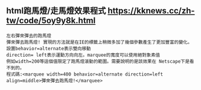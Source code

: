 ##  html跑馬燈/走馬燈效果程式 <https://kknews.cc/zh-tw/code/5oy9y8k.html>
```
左右彈來彈去的跑馬燈
彈來彈去跑馬燈! 實現的方法就是在IE的標籤上稍微多加了幾個參數產生了更加豐富的變化。設置behavior=alternate表示雙向移動
direction= left表示運動方向向左。marquee的寬度可以使用絕對象素值
例如width=200等這個值限定了跑馬燈滾動的範圍。需要說明的是該效果在 Netscape下是看不到的。
程式碼:<marquee width=400 behavior=alternate direction=left align=middle>彈來彈去跑馬燈!</marquee>
```
